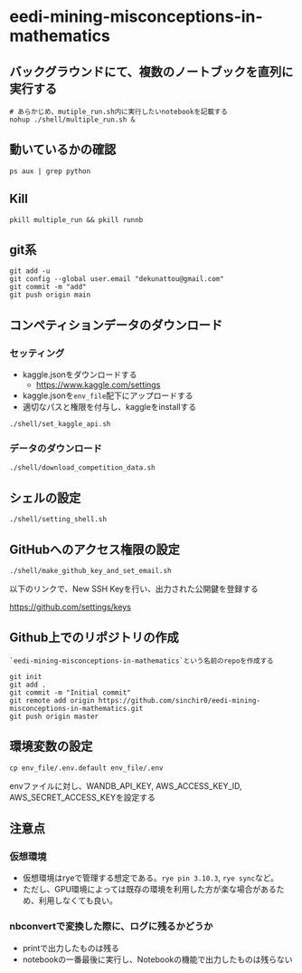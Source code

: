 # eedi-mining-misconceptions-in-mathematics

## バックグラウンドにて、複数のノートブックを直列に実行する
```
# あらかじめ、mutiple_run.sh内に実行したいnotebookを記載する
nohup ./shell/multiple_run.sh &
```

## 動いているかの確認
```
ps aux | grep python
```

## Kill
```
pkill multiple_run && pkill runnb
```

## git系

```
git add -u
git config --global user.email "dekunattou@gmail.com"
git commit -m "add"
git push origin main
```

## コンペティションデータのダウンロード

### セッティング
- kaggle.jsonをダウンロードする
  - https://www.kaggle.com/settings
- kaggle.jsonを`env_file`配下にアップロードする
- 適切なパスと権限を付与し、kaggleをinstallする
```
./shell/set_kaggle_api.sh
```

### データのダウンロード
```
./shell/download_competition_data.sh
```

## シェルの設定

```
./shell/setting_shell.sh
```

## GitHubへのアクセス権限の設定
```
./shell/make_github_key_and_set_email.sh
```

以下のリンクで、New SSH Keyを行い、出力された公開鍵を登録する

https://github.com/settings/keys

## Github上でのリポジトリの作成
```
`eedi-mining-misconceptions-in-mathematics`という名前のrepoを作成する
```

```
git init
git add .
git commit -m "Initial commit"
git remote add origin https://github.com/sinchir0/eedi-mining-misconceptions-in-mathematics.git
git push origin master
```

## 環境変数の設定
```
cp env_file/.env.default env_file/.env
```
envファイルに対し、WANDB_API_KEY, AWS_ACCESS_KEY_ID, AWS_SECRET_ACCESS_KEYを設定する

## 注意点

### 仮想環境
- 仮想環境はryeで管理する想定である。`rye pin 3.10.3`, `rye sync`など。
- ただし、GPU環境によっては既存の環境を利用した方が楽な場合があるため、利用しなくても良い。

### nbconvertで変換した際に、ログに残るかどうか
- printで出力したものは残る
- notebookの一番最後に実行し、Notebookの機能で出力したものは残らない
